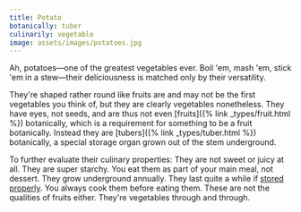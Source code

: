 ```yaml
---
title: Potato
botanically: tuber
culinarily: vegetable
image: assets/images/potatoes.jpg
---
```

Ah, potatoes—one of the greatest vegetables ever. Boil 'em, mash 'em, stick 'em in a stew—their deliciousness is matched only by their versatility.

They're shaped rather round like fruits are and may not be the first vegetables you think of, but they are clearly vegetables nonetheless. They have eyes, not seeds, and are thus not even [fruits]({% link _types/fruit.html %}) botanically, which is a requirement for something to be a fruit botanically. Instead they are [tubers]({% link _types/tuber.html %}) botanically, a special storage organ grown out of the stem underground.

To further evaluate their culinary properties: They are not sweet or juicy at all. They are super starchy. You eat them as part of your main meal, not dessert. They grow underground annually. They last quite a while if <a href="https://www.healthline.com/nutrition/how-to-store-potatoes">stored properly</a>. You always cook them before eating them. These are not the qualities of fruits either. They're vegetables through and through.